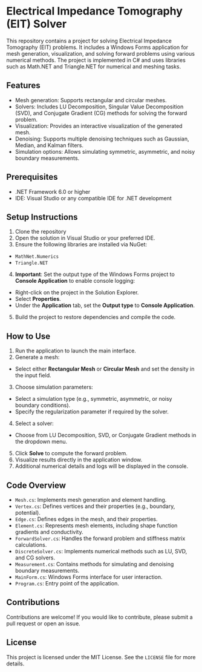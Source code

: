 # Electrical Impedance Tomography (EIT) Solver

This repository contains a project for solving Electrical Impedance Tomography (EIT) problems. It includes a Windows Forms application for mesh generation, visualization, and solving forward problems using various numerical methods. The project is implemented in C# and uses libraries such as Math.NET and Triangle.NET for numerical and meshing tasks.

## Features
- Mesh generation: Supports rectangular and circular meshes.
- Solvers: Includes LU Decomposition, Singular Value Decomposition (SVD), and Conjugate Gradient (CG) methods for solving the forward problem.
- Visualization: Provides an interactive visualization of the generated mesh.
- Denoising: Supports multiple denoising techniques such as Gaussian, Median, and Kalman filters.
- Simulation options: Allows simulating symmetric, asymmetric, and noisy boundary measurements.

## Prerequisites
- .NET Framework 6.0 or higher
- IDE: Visual Studio or any compatible IDE for .NET development

## Setup Instructions
1. Clone the repository
2. Open the solution in Visual Studio or your preferred IDE.
3. Ensure the following libraries are installed via NuGet:
- `MathNet.Numerics`
- `Triangle.NET`
4. **Important**: Set the output type of the Windows Forms project to **Console Application** to enable console logging:
- Right-click on the project in the Solution Explorer.
- Select **Properties**.
- Under the **Application** tab, set the **Output type** to **Console Application**.
5. Build the project to restore dependencies and compile the code.

## How to Use
1. Run the application to launch the main interface.
2. Generate a mesh:
- Select either **Rectangular Mesh** or **Circular Mesh** and set the density in the input field.
3. Choose simulation parameters:
- Select a simulation type (e.g., symmetric, asymmetric, or noisy boundary conditions).
- Specify the regularization parameter if required by the solver.
4. Select a solver:
- Choose from LU Decomposition, SVD, or Conjugate Gradient methods in the dropdown menu.
5. Click **Solve** to compute the forward problem.
6. Visualize results directly in the application window.
7. Additional numerical details and logs will be displayed in the console.

## Code Overview
- `Mesh.cs`: Implements mesh generation and element handling.
- `Vertex.cs`: Defines vertices and their properties (e.g., boundary, potential).
- `Edge.cs`: Defines edges in the mesh, and their properties.
- `Element.cs`: Represents mesh elements, including shape function gradients and conductivity.
- `ForwardSolver.cs`: Handles the forward problem and stiffness matrix calculations.
- `DiscreteSolver.cs`: Implements numerical methods such as LU, SVD, and CG solvers.
- `Measurement.cs`: Contains methods for simulating and denoising boundary measurements.
- `MainForm.cs`: Windows Forms interface for user interaction.
- `Program.cs`: Entry point of the application.

## Contributions
Contributions are welcome! If you would like to contribute, please submit a pull request or open an issue.

## License
This project is licensed under the MIT License. See the `LICENSE` file for more details.
